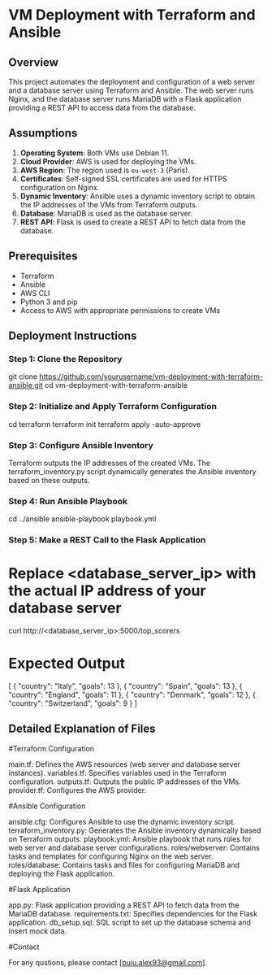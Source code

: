 # VM Deployment with Terraform and Ansible

## Overview

This project automates the deployment and configuration of a web server and a database server using Terraform and Ansible. The web server runs Nginx, and the database server runs MariaDB with a Flask application providing a REST API to access data from the database.

## Assumptions

1. **Operating System**: Both VMs use Debian 11.
2. **Cloud Provider**: AWS is used for deploying the VMs.
3. **AWS Region**: The region used is `eu-west-3` (Paris).
4. **Certificates**: Self-signed SSL certificates are used for HTTPS configuration on Nginx.
5. **Dynamic Inventory**: Ansible uses a dynamic inventory script to obtain the IP addresses of the VMs from Terraform outputs.
6. **Database**: MariaDB is used as the database server.
7. **REST API**: Flask is used to create a REST API to fetch data from the database.

## Prerequisites

- Terraform
- Ansible
- AWS CLI
- Python 3 and pip
- Access to AWS with appropriate permissions to create VMs


## Deployment Instructions

### Step 1: Clone the Repository

git clone https://github.com/yourusername/vm-deployment-with-terraform-ansible.git
cd vm-deployment-with-terraform-ansible

### Step 2: Initialize and Apply Terraform Configuration

cd terraform
terraform init
terraform apply -auto-approve

### Step 3: Configure Ansible Inventory

Terraform outputs the IP addresses of the created VMs. The terraform_inventory.py script dynamically generates the Ansible inventory based on these outputs.

### Step 4: Run Ansible Playbook

cd ../ansible
ansible-playbook playbook.yml

### Step 5: Make a REST Call to the Flask Application

# Replace <database_server_ip> with the actual IP address of your database server
curl http://<database_server_ip>:5000/top_scorers

# Expected Output

[
    {
        "country": "Italy",
        "goals": 13
    },
    {
        "country": "Spain",
        "goals": 13
    },
    {
        "country": "England",
        "goals": 11
    },
    {
        "country": "Denmark",
        "goals": 12
    },
    {
        "country": "Switzerland",
        "goals": 9
    }
]

## Detailed Explanation of Files

#Terraform Configuration

main.tf: Defines the AWS resources (web server and database server instances).
variables.tf: Specifies variables used in the Terraform configuration.
outputs.tf: Outputs the public IP addresses of the VMs.
provider.tf: Configures the AWS provider.

#Ansible Configuration

ansible.cfg: Configures Ansible to use the dynamic inventory script.
terraform_inventory.py: Generates the Ansible inventory dynamically based on Terraform outputs.
playbook.yml: Ansible playbook that runs roles for web server and database server configurations.
roles/webserver: Contains tasks and templates for configuring Nginx on the web server.
roles/database: Contains tasks and files for configuring MariaDB and deploying the Flask application.

#Flask Application

app.py: Flask application providing a REST API to fetch data from the MariaDB database.
requirements.txt: Specifies dependencies for the Flask application.
db_setup.sql: SQL script to set up the database schema and insert mock data.

#Contact

For any qustions, please contact [puiu.alex93@gmail.com].
